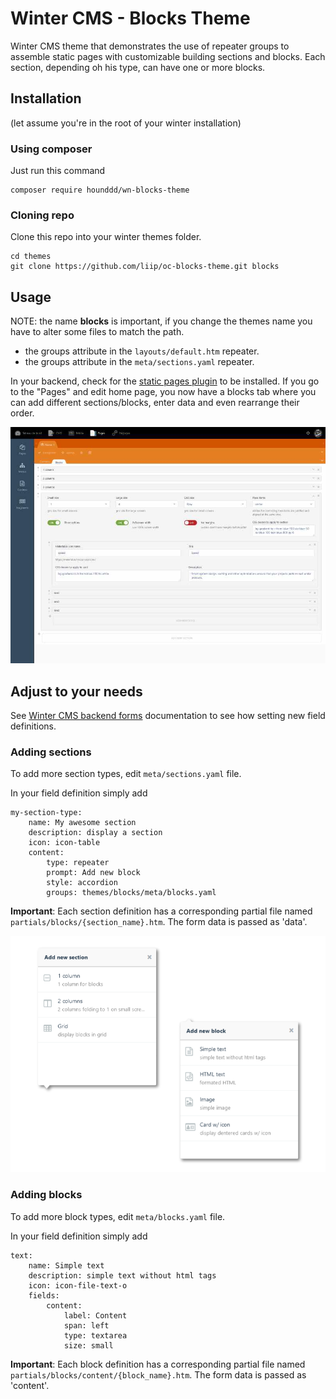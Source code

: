 # Winter CMS - Blocks Theme
Winter CMS theme that demonstrates the use of repeater groups to assemble static pages with customizable building sections and blocks.
Each section, depending oh his type, can have one or more blocks.
## Installation
(let assume you're in the root of your winter installation)
### Using composer
Just run this command
```
composer require hounddd/wn-blocks-theme
```

### Cloning repo
Clone this repo into your winter themes folder.

```
cd themes
git clone https://github.com/liip/oc-blocks-theme.git blocks
```
## Usage
NOTE: the name **blocks** is important, if you change the themes name you have to alter some files to match the path.
 - the groups attribute in the `layouts/default.htm` repeater.
 - the groups attribute in the `meta/sections.yaml` repeater.


In your backend, check for the [static pages plugin](https://github.com/wintercms/wn-pages-plugin) to be installed. If you go to the "Pages" and edit home page, you now have a blocks tab where you can add different sections/blocks, enter data and even rearrange their order.

![static pages example](assets/images/blocks.jpg)

## Adjust to your needs
See [Winter CMS backend forms](https://wintercms.com/docs/backend/forms) documentation to see how setting new field definitions.
### Adding sections
To add more section types, edit `meta/sections.yaml` file.

In your field definition simply add
```
my-section-type:
    name: My awesome section
    description: display a section
    icon: icon-table
    content:
        type: repeater
        prompt: Add new block
        style: accordion
        groups: themes/blocks/meta/blocks.yaml
```
**Important**: Each section definition has a corresponding partial file named `partials/blocks/{section_name}.htm`.  The form data is passed as 'data'.

![static pages example](assets/images/blocks-menus.png)

### Adding blocks
To add more block types, edit `meta/blocks.yaml` file.

In your field definition simply add
```
text:
    name: Simple text
    description: simple text without html tags
    icon: icon-file-text-o
    fields:
        content:
            label: Content
            span: left
            type: textarea
            size: small
```
**Important**: Each block definition has a corresponding partial file named `partials/blocks/content/{block_name}.htm`.  The form data is passed as 'content'.


